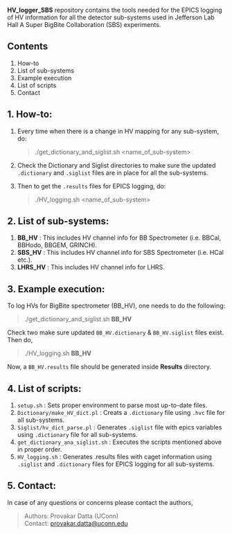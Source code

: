 **HV_logger_SBS** repository contains the tools needed for the EPICS logging of HV information for all the detector sub-systems used in Jefferson Lab Hall A Super BigBite Collaboration (SBS) experiments. 

## Contents
1. How-to
2. List of sub-systems
3. Example execution
4. List of scripts
5. Contact

## 1. How-to:
1. Every time when there is a change in HV mapping for any sub-system, do:
   > ./get_dictionary_and_siglist.sh <name_of_sub-system>

2. Check the Dictionary and Siglist directories to make sure the updated `.dictionary` and `.siglist` files are in place for all the sub-systems.

3. Then to get the `.results` files for EPICS logging, do:
   > ./HV_logging.sh <name_of_sub-system> 

## 2. List of sub-systems:
1. **BB_HV** : This includes HV channel info for BB Spectrometer (i.e. BBCal, BBHodo, BBGEM, GRINCH).
2. **SBS_HV** : This includes HV channel info for SBS Spectrometer (i.e. HCal etc.).
3. **LHRS_HV** : This includes HV channel info for LHRS.

## 3. Example execution: 
To log HVs for BigBite spectrometer (BB_HV), one needs to do the following:
> ./get_dictionary_and_siglist.sh **BB_HV** <br> 

Check two make sure updated `BB_HV.dictionary` & `BB_HV.siglist` files exist. Then do, 
> ./HV_logging.sh **BB_HV**

Now, a `BB_HV.results` file should be generated inside **Results** directory.

## 4. List of scripts:
1. `setup.sh` : Sets proper environment to parse most up-to-date files.
2. `Dictionary/make_HV_dict.pl` : Creats a `.dictionary` file using `.hvc` file for all sub-systems.
3. `Siglist/hv_dict_parse.pl` : Generates `.siglist` file with epics variables using `.dictionary` file for all sub-systems.
4. `get_dictionary_ana_siglist.sh` : Executes the scripts mentioned above in proper order.
5. `HV_logging.sh` : Generates .results files with caget information using `.siglist` and `.dictionary` files for EPICS logging for all sub-systems.

## 5. Contact:
In case of any questions or concerns please contact the authors,
>Authors: Provakar Datta (UConn) <br> 
>Contact: <provakar.datta@uconn.edu>
